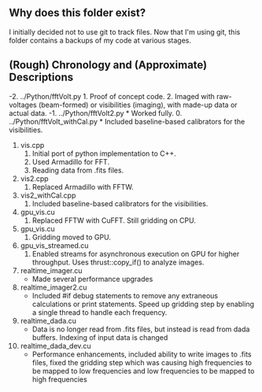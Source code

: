 ## Why does this folder exist?
I initially decided not to use git to track files. Now that I'm using git, this folder contains a backups of my code at various stages.

## (Rough) Chronology and (Approximate) Descriptions
-2. ../Python/fftVolt.py 
    1. Proof of concept code. 
    2. Imaged with raw-voltages (beam-formed) or visibilities (imaging), with made-up data or actual data.
-1. ../Python/fftVolt2.py
    * Worked fully.
0. ../Python/fftVolt_withCal.py
    * Included baseline-based calibrators for the visibilities.
1. vis.cpp
    1. Initial port of python implementation to C++.
    2. Used Armadillo for FFT. 
    3. Reading data from .fits files.
2. vis2.cpp
    1. Replaced Armadillo with FFTW.
3. vis2_withCal.cpp
    1. Included baseline-based calibrators for the visibilities.
4. gpu_vis.cu
    1. Replaced FFTW with CuFFT. Still gridding on CPU.
5. gpu_vis.cu
    1. Gridding moved to GPU.
6. gpu_vis_streamed.cu
    1. Enabled streams for asynchronous execution on GPU for higher throughput. Uses thrust::copy_if() to analyze images.
7. realtime_imager.cu
    * Made several performance upgrades
8. realtime_imager2.cu
    * Included #if debug statements to remove any extraneous calculations or print statements. Speed up gridding step by enabling a single thread to handle each frequency.
9. realtime_dada.cu
    * Data is no longer read from .fits files, but instead is read from dada buffers. Indexing of input data is changed
10. realtime_dada_dev.cu
    * Performance enhancements, included ability to write images to .fits files, fixed the gridding step which was causing high frequencies to be mapped to low frequencies and low frequencies to be mapped to high frequencies
  
